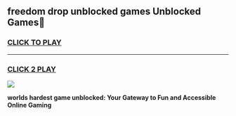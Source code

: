 
## freedom drop unblocked games Unblocked Games👋
<h3>
<a href="https://premium.freeplayer.one?title=freedom_drop_unblocked_games&ref=16F">CLICK TO PLAY</a></h3>
<hr>

<h3>
<a href="https://premium.freeplayer.one?title=freedom_drop_unblocked_games&ref=16F">CLICK 2 PLAY</a>
  
</h3>

<a href="https://premium.freeplayer.one?title=freedom_drop_unblocked_games&ref=16F/"><img src="https://clearcache.store/games.png"></a>


**worlds hardest game unblocked: Your Gateway to Fun and Accessible Online Gaming**
